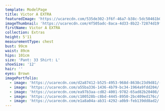 ```yaml
---
template: ModelPage
title: Victor A EXTRA
featuredImage: 'https://ucarecdn.com/535de302-3f6f-46a7-b38c-5dc50461b0ad/'
imageThumbnail: 'https://ucarecdn.com/4f505adc-8aca-4d33-8b22-72874d19f772/'
firstName: Victor A EXTRA
collection: Extras
height: 5'11
measurementType: chest
bust: 99cm
waist: 89cm
hips: 101cm
size: 'Pant: 33 Shirt: L'
shoeSize: '12'
hair: ''
eyes: Brown
imagePortfolio:
  - image: 'https://ucarecdn.com/d2a87412-b525-4953-968d-8638c23d9d81/-/preview/'
  - image: 'https://ucarecdn.com/a55ba336-1436-4b79-bc34-1964a9fdd204/'
  - image: 'https://ucarecdn.com/ea97b3aa-cd82-4001-9782-65ad82b20408/'
  - image: 'https://ucarecdn.com/c100528b-c8bd-4445-8950-2bc409ed176c/'
  - image: 'https://ucarecdn.com/e1a8a04a-ab31-4292-a0b9-feb139dd8ad2/'
---
```


